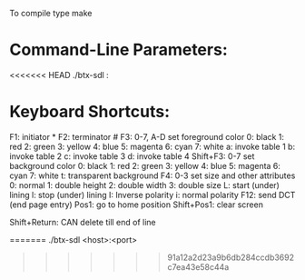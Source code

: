 To compile type
make

Command-Line Parameters:
========================

<<<<<<< HEAD
./btx-sdl <host>:<port>


Keyboard Shortcuts:
===================

F1: initiator *
F2: terminator #
F3: 0-7, A-D set foreground color
	0: black
	1: red
	2: green
	3: yellow
	4: blue
	5: magenta
	6: cyan
	7: white
	a: invoke table 1
	b: invoke table 2
	c: invoke table 3
	d: invoke table 4
Shift+F3: 0-7 set background color
	0: black
	1: red
	2: green
	3: yellow
	4: blue
	5: magenta
	6: cyan
	7: white
	t: transparent background
F4: 0-3 set size and other attributes
	0: normal
	1: double height
	2: double width
	3: double size
	L: start (under) lining
	l: stop (under) lining
	I: Inverse polarity
	i: normal polarity
F12: send DCT (end page entry)
Pos1: go to home position
Shift+Pos1: clear screen

Shift+Return: CAN delete till end of line

=======
./btx-sdl \<host\>:\<port\>
>>>>>>> 91a12a2d23a9b6db284ccdb3692c7ea43e58c44a
